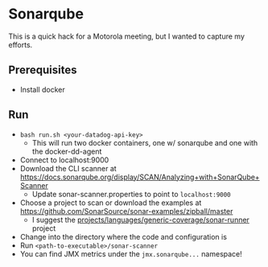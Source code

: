 # Sonarqube

This is a quick hack for a Motorola meeting, but I wanted to capture my efforts.

## Prerequisites

- Install docker

## Run

- `bash run.sh <your-datadog-api-key>`
  - This will run two docker containers, one w/ sonarqube and one with the docker-dd-agent
- Connect to localhost:9000
- Download the CLI scanner at https://docs.sonarqube.org/display/SCAN/Analyzing+with+SonarQube+Scanner
  - Update sonar-scanner.properties to point to `localhost:9000`
- Choose a project to scan or download the examples at https://github.com/SonarSource/sonar-examples/zipball/master
  - I suggest the [projects/languages/generic-coverage/sonar-runner](https://github.com/SonarSource/sonar-examples/tree/master/projects/languages/generic-coverage/sonar-runner) project
- Change into the directory where the code and configuration is
- Run `<path-to-executable>/sonar-scanner`
- You can find JMX metrics under the `jmx.sonarqube...` namespace!
